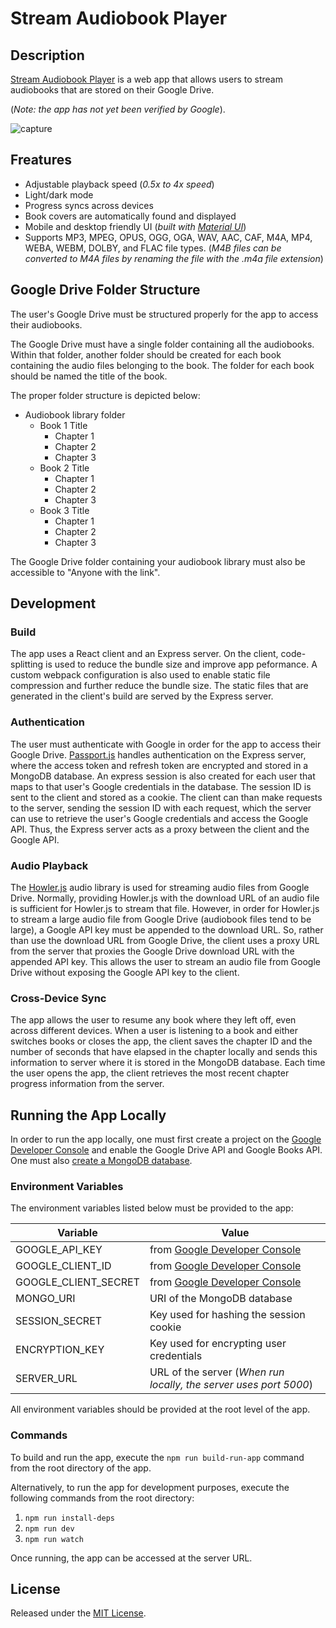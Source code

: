 # Stream Audiobook Player

## Description

[Stream Audiobook Player](https://stream-audiobook-player.onrender.com/) is a web app that allows users to stream audiobooks that are stored on their Google Drive.

(_Note: the app has not yet been verified by Google_).

![capture](https://user-images.githubusercontent.com/26337084/231924976-20436769-2ab9-4d1f-bc56-7d91072e2667.png)

## Freatures

- Adjustable playback speed (_0.5x to 4x speed_)
- Light/dark mode
- Progress syncs across devices
- Book covers are automatically found and displayed
- Mobile and desktop friendly UI (_built with [Material UI](https://mui.com/material-ui/getting-started/overview/)_)
- Supports MP3, MPEG, OPUS, OGG, OGA, WAV, AAC, CAF, M4A, MP4, WEBA, WEBM, DOLBY, and FLAC file types. (_M4B files can be converted to M4A files by renaming the file with the .m4a file extension_)

## Google Drive Folder Structure

The user's Google Drive must be structured properly for the app to access their audiobooks.

The Google Drive must have a single folder containing all the audiobooks. Within that folder, another folder should be created for each book containing the audio files belonging to the book. The folder for each book should be named the title of the book.

The proper folder structure is depicted below:

- Audiobook library folder
  - Book 1 Title
    - Chapter 1
    - Chapter 2
    - Chapter 3
  - Book 2 Title
    - Chapter 1
    - Chapter 2
    - Chapter 3
  - Book 3 Title
    - Chapter 1
    - Chapter 2
    - Chapter 3

The Google Drive folder containing your audiobook library must also be accessible to "Anyone with the link".

## Development

### Build

The app uses a React client and an Express server. On the client, code-splitting is used to reduce the bundle size and improve app peformance. A custom webpack configuration is also used to enable static file compression and further reduce the bundle size. The static files that are generated in the client's build are served by the Express server.

### Authentication

The user must authenticate with Google in order for the app to access their Google Drive. [Passport.js](https://github.com/jaredhanson/passport) handles authentication on the Express server, where the access token and refresh token are encrypted and stored in a MongoDB database. An express session is also created for each user that maps to that user's Google credentials in the database. The session ID is sent to the client and stored as a cookie. The client can than make requests to the server, sending the session ID with each request, which the server can use to retrieve the user's Google credentials and access the Google API. Thus, the Express server acts as a proxy between the client and the Google API.

### Audio Playback

The [Howler.js](https://github.com/goldfire/howler.js#documentation) audio library is used for streaming audio files from Google Drive. Normally, providing Howler.js with the download URL of an audio file is sufficient for Howler.js to stream that file. However, in order for Howler.js to stream a large audio file from Google Drive (audiobook files tend to be large), a Google API key must be appended to the download URL. So, rather than use the download URL from Google Drive, the client uses a proxy URL from the server that proxies the Google Drive download URL with the appended API key. This allows the user to stream an audio file from Google Drive without exposing the Google API key to the client.

### Cross-Device Sync

The app allows the user to resume any book where they left off, even across different devices. When a user is listening to a book and either switches books or closes the app, the client saves the chapter ID and the number of seconds that have elapsed in the chapter locally and sends this information to server where it is stored in the MongoDB database. Each time the user opens the app, the client retrieves the most recent chapter progress information from the server.

## Running the App Locally

In order to run the app locally, one must first create a project on the [Google Developer Console](https://console.cloud.google.com/apis/dashboard) and enable the Google Drive API and Google Books API. One must also [create a MongoDB database](https://www.mongodb.com/basics/create-database).

### Environment Variables

The environment variables listed below must be provided to the app:

| Variable             | Value                                                                            |
| -------------------- | -------------------------------------------------------------------------------- |
| GOOGLE_API_KEY       | from [Google Developer Console](https://console.cloud.google.com/apis/dashboard) |
| GOOGLE_CLIENT_ID     | from [Google Developer Console](https://console.cloud.google.com/apis/dashboard) |
| GOOGLE_CLIENT_SECRET | from [Google Developer Console](https://console.cloud.google.com/apis/dashboard) |
| MONGO_URI            | URI of the MongoDB database                                                      |
| SESSION_SECRET       | Key used for hashing the session cookie                                          |
| ENCRYPTION_KEY       | Key used for encrypting user credentials                                         |
| SERVER_URL           | URL of the server (_When run locally, the server uses port 5000_)                |

All environment variables should be provided at the root level of the app.

### Commands

To build and run the app, execute the `npm run build-run-app` command from the root directory of the app.

Alternatively, to run the app for development purposes, execute the following commands from the root directory:

1. `npm run install-deps`
2. `npm run dev`
3. `npm run watch`

Once running, the app can be accessed at the server URL.

## License

Released under the [MIT License](https://github.com/THallerJ/stream-audiobook-player/blob/main/License.md).
